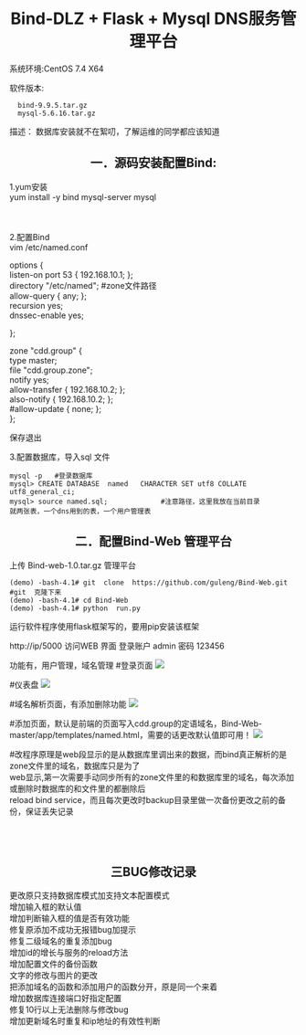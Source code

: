 

<h1 align = "center">Bind-DLZ + Flask  + Mysql  DNS服务管理平台 </h1>

系统环境:CentOS 7.4 X64

软件版本: 

      bind-9.9.5.tar.gz  
      mysql-5.6.16.tar.gz
描述： 
数据库安装就不在絮叨，了解运维的同学都应该知道

<h2 align = "center">一．源码安装配置Bind: </h2>

1.yum安装<br/>
      yum  install  -y bind  mysql-server    mysql<br/>
<br/>
<br/>
<br/>
2.配置Bind<br/>
vim /etc/named.conf <br/>

options {<br/>
        listen-on port 53 { 192.168.10.1; };<br/>
        directory       "/etc/named";            #zone文件路径<br/>
        allow-query     { any; };<br/>
        recursion yes;<br/>
        dnssec-enable yes;<br/>

};<br/>

zone  "cdd.group" {<br/>
    type  master;<br/>
    file  "cdd.group.zone";<br/>
            notify yes;<br/>
        allow-transfer { 192.168.10.2; };<br/>
        also-notify { 192.168.10.2; };<br/>
        #allow-update { none; };<br/>
};<br/>


保存退出


3.配置数据库，导入sql 文件

	mysql -p   #登录数据库
	mysql> CREATE DATABASE  named   CHARACTER SET utf8 COLLATE utf8_general_ci; 
	mysql> source named.sql;             #注意路径，这里我放在当前目录
	就两张表，一个dns用到的表，一个用户管理表


<h2 align = "center">二．配置Bind-Web 管理平台 </h2>

上传 Bind-web-1.0.tar.gz 管理平台

	(demo) -bash-4.1# git  clone  https://github.com/guleng/Bind-Web.git  #git  克隆下来
	(demo) -bash-4.1# cd Bind-Web
	(demo) -bash-4.1# python  run.py     

运行软件程序使用flask框架写的，要用pip安装该框架

http://ip/5000   访问WEB 界面 登录账户 admin 密码 123456

功能有，用户管理，域名管理
#登录页面
![](https://github.com/guleng/Bind-Web/raw/master/image/11.png?raw=true)

#仪表盘
![](https://github.com/guleng/Bind-Web/raw/master/image/22.png?raw=true)

#域名解析页面，有添加删除功能
![](https://github.com/guleng/Bind-Web/raw/master/image/33.png?raw=true)

#添加页面，默认是前端的页面写入cdd.group的定语域名，Bind-Web-master/app/templates/named.html，需要的话更改默认值即可用！
![](https://github.com/guleng/Bind-Web/raw/master/image/44.png?raw=true)

#改程序原理是web段显示的是从数据库里调出来的数据，而bind真正解析的是zone文件里的域名，数据库只是为了<br/>
web显示,第一次需要手动同步所有的zone文件里的和数据库里的域名，每次添加或删除时数据库的和文件里的都删除后<br/>
reload bind  service，而且每次更改时backup目录里做一次备份更改之前的备份，保证丢失记录<br/>
<br/>
<br/>
<br/>
<h2 align = "center">三BUG修改记录 </h2>
更改原只支持数据库模式加支持文本配置模式<br/>
增加输入框的默认值<br/>
增加判断输入框的值是否有效功能<br/>
修复原添加不成功无报错bug加提示<br/>
修复二级域名的重复添加bug<br/>
增加id的增长与服务的reload方法<br/>
增加配置文件的备份函数<br/>
文字的修改与图片的更改<br/>
把添加域名的函数和添加用户的函数分开，原是同一个来着<br/>
增加数据库连接端口好指定配置<br/>
修复10行以上无法删除与修改bug<br/>
增加更新域名时重复和ip地址的有效性判断<br/>
